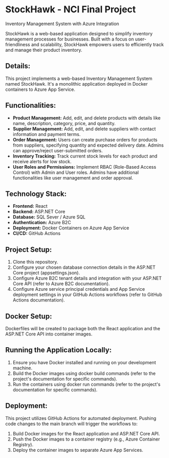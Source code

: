 # StockHawk - NCI Final Project

Inventory Management System with Azure Integration

StockHawk is a web-based application designed to simplify inventory management processes for businesses. Built with a focus on user-friendliness and scalability, StockHawk empowers users to efficiently track and manage their product inventory.

## Details:

This project implements a web-based Inventory Management System named StockHawk. It's a monolithic application deployed in Docker containers to Azure App Service.

## Functionalities:

- **Product Management:** Add, edit, and delete products with details like name, description, category, price, and quantity.
- **Supplier Management:** Add, edit, and delete suppliers with contact information and payment terms.
- **Order Management:** Users can create purchase orders for products from suppliers, specifying quantity and expected delivery date. Admins can approve/reject user-submitted orders.
- **Inventory Tracking:** Track current stock levels for each product and receive alerts for low stock.
- **User Roles and Permissions:** Implement RBAC (Role-Based Access Control) with Admin and User roles. Admins have additional functionalities like user management and order approval.

## Technology Stack:

- **Frontend:** React
- **Backend:** ASP.NET Core
- **Database:** SQL Sever / Azure SQL
- **Authentication:** Azure B2C
- **Deployment:** Docker Containers on Azure App Service
- **CI/CD:** GitHub Actions

## Project Setup:

1. Clone this repository.
2. Configure your chosen database connection details in the ASP.NET Core project (appsettings.json).
3. Configure Azure B2C tenant details and integration with your ASP.NET Core API (refer to Azure B2C documentation).
4. Configure Azure service principal credentials and App Service deployment settings in your GitHub Actions workflows (refer to GitHub Actions documentation).

## Docker Setup:

Dockerfiles will be created to package both the React application and the ASP.NET Core API into container images.

## Running the Application Locally:

1. Ensure you have Docker installed and running on your development machine.
2. Build the Docker images using docker build commands (refer to the project's documentation for specific commands).
3. Run the containers using docker run commands (refer to the project's documentation for specific commands).

## Deployment:

This project utilizes GitHub Actions for automated deployment. Pushing code changes to the main branch will trigger the workflows to:

1. Build Docker images for the React application and ASP.NET Core API.
2. Push the Docker images to a container registry (e.g., Azure Container Registry).
3. Deploy the container images to separate Azure App Services.

